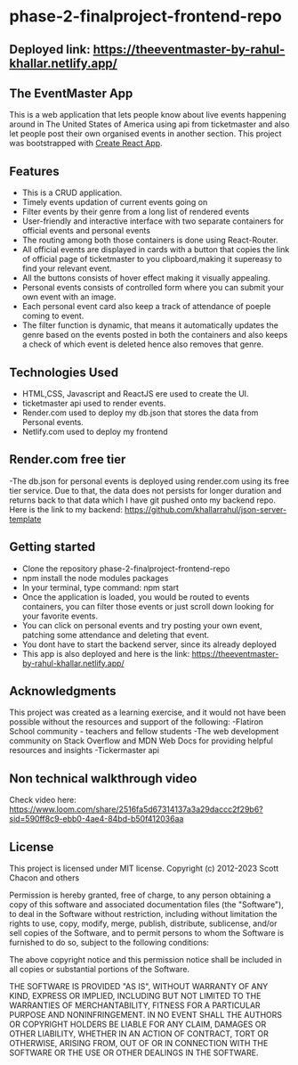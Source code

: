 # phase-2-finalproject-frontend-repo

## Deployed link: https://theeventmaster-by-rahul-khallar.netlify.app/

## The EventMaster App

This is a web application that lets people know about live events happening around in The United States of America using api from ticketmaster and also let people post their own organised events in another section.
This project was bootstrapped with [Create React App](https://github.com/facebook/create-react-app).

## Features

- This is a CRUD application.
- Timely events updation of current events going on
- Filter events by their genre from a long list of rendered events
- User-friendly and interactive interface with two separate containers for official events and personal events
- The routing among both those containers is done using React-Router.
- All official events are displayed in cards with a button that copies the link of official page of ticketmaster to you clipboard,making it supereasy to find your relevant event.
- All the buttons consists of hover effect making it visually appealing.
- Personal events consists of controlled form where you can submit your own event with an image.
- Each personal event card also keep a track of attendance of poeple coming to event.
- The filter function is dynamic, that means it automatically updates the genre based on the events posted in both the containers and also keeps a check of which event is deleted hence also removes that genre.

## Technologies Used

- HTML,CSS, Javascript and ReactJS ere used to create the UI.
- ticketmaster api used to render events.
- Render.com used to deploy my db.json that stores the data from Personal events.
- Netlify.com used to deploy my frontend

## Render.com free tier

-The db.json for personal events is deployed using render.com using its free tier service. Due to that, the data does not persists for longer duration and returns back to that data which I have git pushed onto my backend repo.
Here is the link to my backend: https://github.com/khallarrahul/json-server-template

## Getting started

- Clone the repository phase-2-finalproject-frontend-repo
- npm install the node modules packages
- In your terminal, type command: npm start
- Once the application is loaded, you would be routed to events containers, you can filter those events or just scroll down looking for your favorite events.
- You can click on personal events and try posting your own event, patching some attendance and deleting that event.
- You dont have to start the backend server, since its already deployed
- This app is also deployed and here is the link: https://theeventmaster-by-rahul-khallar.netlify.app/

## Acknowledgments

This project was created as a learning exercise, and it would not have been possible without the resources and support of the following:
-Flatiron School community - teachers and fellow students
-The web development community on Stack Overflow and MDN Web Docs for providing helpful resources and insights
-Tickermaster api

## Non technical walkthrough video
Check video here: https://www.loom.com/share/2516fa5d67314137a3a29daccc2f29b6?sid=590ff8c9-ebb0-4ae4-84bd-b50f412036aa

## License

This project is licensed under MIT license. Copyright (c) 2012-2023 Scott Chacon and others

Permission is hereby granted, free of charge, to any person obtaining a copy of this software and associated documentation files (the "Software"), to deal in the Software without restriction, including without limitation the rights to use, copy, modify, merge, publish, distribute, sublicense, and/or sell copies of the Software, and to permit persons to whom the Software is furnished to do so, subject to the following conditions:

The above copyright notice and this permission notice shall be included in all copies or substantial portions of the Software.

THE SOFTWARE IS PROVIDED "AS IS", WITHOUT WARRANTY OF ANY KIND, EXPRESS OR IMPLIED, INCLUDING BUT NOT LIMITED TO THE WARRANTIES OF MERCHANTABILITY, FITNESS FOR A PARTICULAR PURPOSE AND NONINFRINGEMENT. IN NO EVENT SHALL THE AUTHORS OR COPYRIGHT HOLDERS BE LIABLE FOR ANY CLAIM, DAMAGES OR OTHER LIABILITY, WHETHER IN AN ACTION OF CONTRACT, TORT OR OTHERWISE, ARISING FROM, OUT OF OR IN CONNECTION WITH THE SOFTWARE OR THE USE OR OTHER DEALINGS IN THE SOFTWARE.
